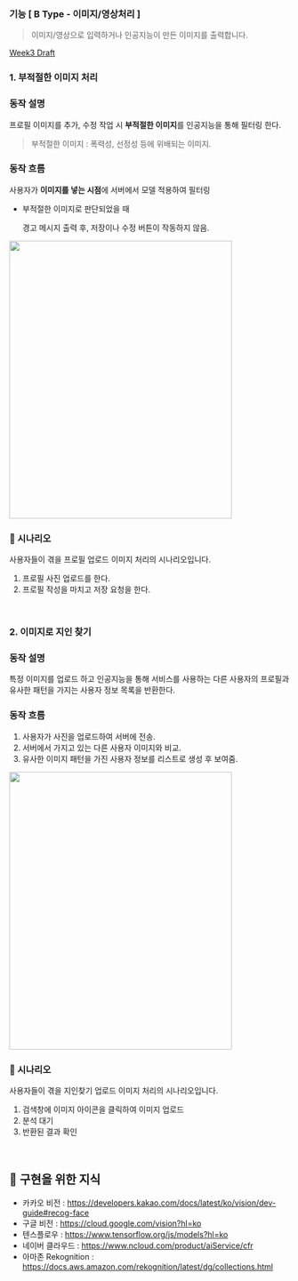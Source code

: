 ### 기능 [ B Type - 이미지/영상처리 ]

>이미지/영상으로 입력하거나 인공지능이 만든 이미지를 출력합니다.

[Week3 Draft]("./gomemory_week3_draft.pdf")

### **1. 부적절한 이미지 처리**

### 동작 설명

프로필 이미지를 추가, 수정 작업 시 **부적절한 이미지**를 인공지능을 통해 필터링 한다.

> 부적절한 이미지 : 폭력성, 선정성 등에 위배되는 이미지.

### 동작 흐름
사용자가 **이미지를 넣는 시점**에 서버에서 모델 적용하여 필터링

- 부적절한 이미지로 판단되었을 때

    경고 메시지 출력 후, 저장이나 수정 버튼이 작동하지 않음. 

<img src="https://user-images.githubusercontent.com/42436353/89118343-02070a00-d4e0-11ea-80b9-d45f5d86e1d0.png" width = "400" height = "500">

### :movie_camera: ​시나리오

사용자들이 겪을 프로필 업로드 이미지 처리의 시나리오입니다.

1. 프로필 사진 업로드를 한다.
2. 프로필 작성을 마치고 저장 요청을 한다.

<br/>

### **2. 이미지로 지인 찾기**
### 동작 설명
특정 이미지를 업로드 하고 인공지능을 통해 서비스를 사용하는 다른 사용자의 프로필과 유사한 패턴을 가지는 사용자 정보 목록을 반환한다.

### 동작 흐름
1. 사용자가 사진을 업로드하여 서버에 전송.
2. 서버에서 가지고 있는 다른 사용자 이미지와 비교.
3. 유사한 이미지 패턴을 가진 사용자 정보를 리스트로 생성 후 보여줌.

<img src="https://user-images.githubusercontent.com/42436353/89118344-03d0cd80-d4e0-11ea-8334-c2d0c4dc68dd.png" width = "400" height = "500">

### :movie_camera: 시나리오

사용자들이 겪을 지인찾기 업로드 이미지 처리의 시나리오입니다.

1. 검색창에 이미지 아이콘을 클릭하여 이미지 업로드
2. 분석 대기
3. 반환된 결과 확인

<br/>

## :memo: 구현을 위한 지식​

- 카카오 비전 : https://developers.kakao.com/docs/latest/ko/vision/dev-guide#recog-face
- 구글 비전 : https://cloud.google.com/vision?hl=ko
- 텐스플로우 : https://www.tensorflow.org/js/models?hl=ko
- 네이버 클라우드 : https://www.ncloud.com/product/aiService/cfr
- 아마존 Rekognition : https://docs.aws.amazon.com/rekognition/latest/dg/collections.html

